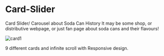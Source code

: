 # Card-Slider
 Card Slider/ Carousel about Soda Can History
 It may be some shop, or distributive webpage, or just fan page about soda cans and their flavours!
 
 ![card1](https://user-images.githubusercontent.com/107324813/211344296-f25c730b-a806-4a52-9228-6c73eaf9d1a5.gif)

 9 different cards and infinite scroll with Responsive design.
 
